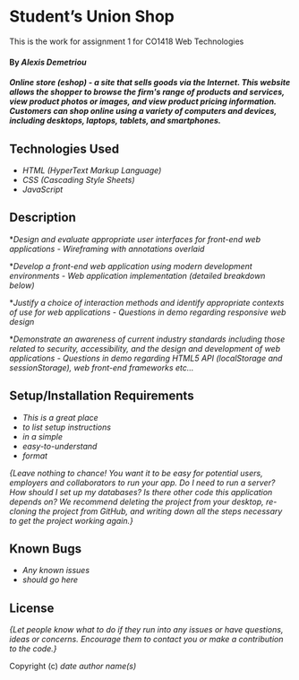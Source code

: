 # Student’s Union Shop

This is the work for assignment 1 for CO1418 Web Technologies

#### By _**Alexis Demetriou**_

#### _Online store (eshop) - a site that sells goods via the Internet. This website allows the shopper to browse the firm's range of products and services, view product photos or images, and view product pricing information. Customers can shop online using a variety of computers and devices, including desktops, laptops, tablets, and smartphones._

## Technologies Used

* _HTML (HyperText Markup Language)_
* _CSS (Cascading Style Sheets)_
* _JavaScript_

## Description

*_Design and evaluate appropriate user interfaces for front-end web applications - Wireframing with annotations overlaid_

*_Develop a front-end web application using modern development  environments - Web application implementation (detailed breakdown below)_

*_Justify a choice of interaction methods and identify appropriate contexts of use for web applications - Questions in demo regarding responsive web design_

*_Demonstrate an awareness of current industry standards including those related to security, accessibility, and the design and development of web applications - Questions in demo regarding HTML5 API (localStorage and sessionStorage), web front-end frameworks etc..._

## Setup/Installation Requirements

* _This is a great place_
* _to list setup instructions_
* _in a simple_
* _easy-to-understand_
* _format_

_{Leave nothing to chance! You want it to be easy for potential users, employers and collaborators to run your app. Do I need to run a server? How should I set up my databases? Is there other code this application depends on? We recommend deleting the project from your desktop, re-cloning the project from GitHub, and writing down all the steps necessary to get the project working again.}_

## Known Bugs

* _Any known issues_
* _should go here_

## License

_{Let people know what to do if they run into any issues or have questions, ideas or concerns.  Encourage them to contact you or make a contribution to the code.}_

Copyright (c) _date_ _author name(s)_

